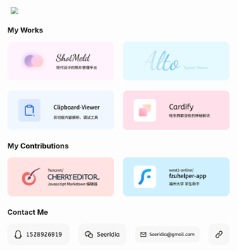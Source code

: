<p>
  &nbsp;
  <a href="https://seeridia.top"><img src="https://cdn.jsdelivr.net/gh/seeridia/seeridia/images/Hi.png"></a>
</p>

### My Works

<p style="display: flex; gap: 20px; align-items: center; margin-bottom: 20px;">
  <a href="https://github.com/ShotMeld/Shotmeld-web"><img src="/images/MyWorks/Shotmeld.png" alt="Shotmeld - 高颜值的在线照片存储与管理平台。"></a> 
  <a href="https://github.com/Seeridia/typora-theme-alto"><img src="/images/MyWorks/Alto.png" alt="Alto - 为 typora 编辑器精心设计的主题，专注于提升写作与思考的沉浸体验。"></a>
</p>
<p style="display: flex; gap: 20px; align-items: center;">
  <a href="https://github.com/Seeridia/clipboard-viewer"><img src="/images/MyWorks/Clipboard-Viewer.png" alt="Clipboard - 剪切板内容解析、调试工具"></a>
  <a href="https://github.com/Seeridia/Cardify"><img src="/images/MyWorks/Cardify.png" alt="Cardify - 神秘的新坑"></a>
</p>

### My Contributions

<p style="display: flex; gap: 20px; align-items: center;">
  <a href="https://github.com/Tencent/cherry-markdown"><img src="/images/MyContributions/Cherry.png" alt="Javascript Markdown 编辑器"></a>
  <a href="https://github.com/west2-online/fzuhelper-app"><img src="/images/MyContributions/Fzuhelper.png" alt="FZUHelper - 福州大学学生助手"></a>
</p>

### Contact Me

<p style="display: flex; gap: 20px; align-items: center;">
  <a href="https://github.com/Tencent/cherry-markdown"><img src="/images/ContactMe/QQ.png" alt="QQ"></a>
  <a href="https://github.com/west2-online/fzuhelper-app"><img src="/images/ContactMe/WeChat.png" alt="WeChat"></a>
  <a href="https://github.com/west2-online/fzuhelper-app"><img src="/images/ContactMe/Email.png" alt="Email"></a>
  <a href="https://github.com/west2-online/fzuhelper-app"><img src="/images/ContactMe/Website.png" alt="Website"></a>
</p>